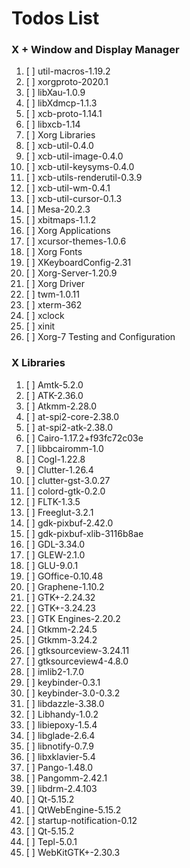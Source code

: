 # Todos List
### X + Window and Display Manager
1. [ ] util-macros-1.19.2
1. [ ] xorgproto-2020.1
1. [ ] libXau-1.0.9
1. [ ] libXdmcp-1.1.3
1. [ ] xcb-proto-1.14.1
1. [ ] libxcb-1.14
1. [ ] Xorg Libraries
1. [ ] xcb-util-0.4.0
1. [ ] xcb-util-image-0.4.0
1. [ ] xcb-util-keysyms-0.4.0
1. [ ] xcb-utils-renderutil-0.3.9
1. [ ] xcb-util-wm-0.4.1
1. [ ] xcb-util-cursor-0.1.3
1. [ ] Mesa-20.2.3
1. [ ] xbitmaps-1.1.2
1. [ ] Xorg Applications
1. [ ] xcursor-themes-1.0.6
1. [ ] Xorg Fonts
1. [ ] XKeyboardConfig-2.31
1. [ ] Xorg-Server-1.20.9
1. [ ] Xorg Driver
1. [ ] twm-1.0.11
1. [ ] xterm-362
1. [ ] xclock
1. [ ] xinit
1. [ ] Xorg-7 Testing and Configuration

### X Libraries
1. [ ] Amtk-5.2.0
1. [ ] ATK-2.36.0
1. [ ] Atkmm-2.28.0
1. [ ] at-spi2-core-2.38.0
1. [ ] at-spi2-atk-2.38.0
1. [ ] Cairo-1.17.2+f93fc72c03e
1. [ ] libbcairomm-1.0
1. [ ] Cogl-1.22.8
1. [ ] Clutter-1.26.4
1. [ ] clutter-gst-3.0.27
1. [ ] colord-gtk-0.2.0
1. [ ] FLTK-1.3.5
1. [ ] Freeglut-3.2.1
1. [ ] gdk-pixbuf-2.42.0
1. [ ] gdk-pixbuf-xlib-3116b8ae
1. [ ] GDL-3.34.0
1. [ ] GLEW-2.1.0
1. [ ] GLU-9.0.1
1. [ ] GOffice-0.10.48
1. [ ] Graphene-1.10.2
1. [ ] GTK+-2.24.32
1. [ ] GTK+-3.24.23 
1. [ ] GTK Engines-2.20.2
1. [ ] Gtkmm-2.24.5
1. [ ] Gtkmm-3.24.2
1. [ ] gtksourceview-3.24.11
1. [ ] gtksourceview4-4.8.0
1. [ ] imlib2-1.7.0
1. [ ] keybinder-0.3.1
1. [ ] keybinder-3.0-0.3.2
1. [ ] libdazzle-3.38.0
1. [ ] Libhandy-1.0.2
1. [ ] libiepoxy-1.5.4
1. [ ] libglade-2.6.4	
1. [ ] libnotify-0.7.9
1. [ ] libxklavier-5.4
1. [ ] Pango-1.48.0
1. [ ] Pangomm-2.42.1
1. [ ] libdrm-2.4.103
1. [ ] Qt-5.15.2
1. [ ] QtWebEngine-5.15.2
1. [ ] startup-notification-0.12
1. [ ] Qt-5.15.2
1. [ ] Tepl-5.0.1
1. [ ] WebKitGTK+-2.30.3
